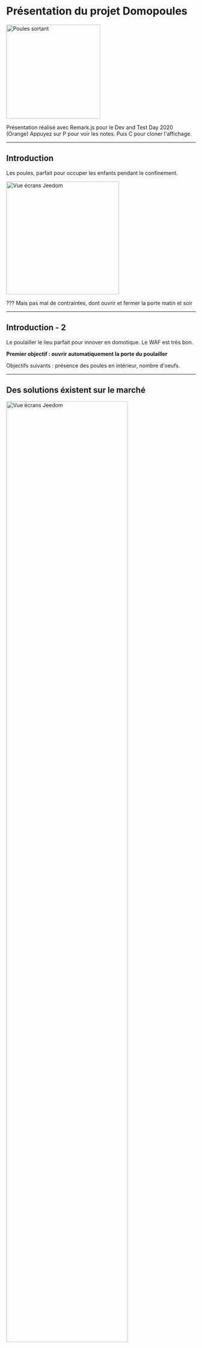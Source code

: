 # Présentation du projet Domopoules

<img src="../hardware/IMG_20200727_080342.jpg" height="250" alt="Poules sortant">

Présentation réalisé avec Remark.js pour le Dev and Test Day 2020 (Orange)
Appuyez sur P pour voir les notes. Puis C pour cloner l'affichage.

---

## Introduction

Les poules, parfait pour occuper les enfants pendant le confinement.

<img src="./resources/enfant_poules.jpg" height="300" alt="Vue écrans Jeedom">

???
Mais pas mal de contraintes, dont ouvrir et fermer la porte matin et soir

---

## Introduction - 2

Le poulailler le lieu parfait pour innover en domotique.
Le WAF est très bon.

__Premier objectif : ouvrir automatiquement la porte du poulailler__

Objectifs suivants : présence des poules en intérieur, nombre d'oeufs.


---

## Des solutions éxistent sur le marché

<img src="./resources/chickenguard.jpg" height="80%" alt="Vue écrans Jeedom">

???
Ici chickenguard
Mais cher(140€), pas domotisé, pas adapté à ma cabane.


---

## Agenda

1. Présentation de Jeedom
1. Présentation du raspberry pi zero WH
2. Le problème de la portée
3. Le problème de l'alimentation
4. ...

---

## Présentation de Jeedom

<img src="./resources/jeedom_overview.jpg" width="100%" alt="Vue écrans Jeedom">

Open source. Français.

???
Système très ouvert : compatible zwave, philips Hue,  ikea...
TODO graphique Jeedom avec ses plugins

---

### Business model

<img src="./resources/logo_jeedom.png" width="10%" alt="Vue écrans Jeedom">

Vente de:

- boxs sur étagère
- plugins
- service de sauvegarde
- noms de domaine

---

## Présentation du raspberry pi zero WH

<img src="./resources/raspberry_family.jpg" width="50%" alt="Vue écrans Jeedom">

Photo de famille : 0 / 1 / 2 / 3 / 4

---

## Présentation du raspberry pi zero WH - 2

<img src="./resources/raspberry-pi-zero-wh-kubii.jpg" height="80%" alt="Vue écrans Jeedom">

<https://www.kubii.fr/cartes-raspberry-pi/2076-raspberry-pi-zero-wh-kubii-3272496009394.html>

???

Pour ceux qui galèrent avec les arduino / ESP TODO
Un vrai linux accessible en SSH, un vrai IDE direct dessus (Vim), Git...
On peut écrire directement en python
Pas cher : 10-15€, mais il faut y ajouter la carte SD

---
## présentation de gpiozero

TODO add screenshots from
https://gpiozero.readthedocs.io/en/stable/recipes.html

---

## Le problème de la portée

<img src="./resources/jardin_vue_helico.png" width="100%" alt="La maison et le poulailler sur la gauche">
Le poulailler est à TODO mètres de la box domotique

zigbee ==> KO
z-wave ==> MOUAIS
Wi-Fi ==> OK

---

### Mais est-ce lié au protocole

Probablement plus au hardware

<img src="./resources/synology_rt2600ac.jpg" width="60%" alt="Un vrai routeur Wi-Fi">

---

### Mais est-ce lié au protocole - 2

<img src="./resources/cle_usb_zwave.jpg" width="60%" alt="clé usb zwave">

???

---

### La solution technique

<img src="../hardware/IMG_20200723_000108.jpg" width="60%" alt="clé usb zwave">

---

## Le problème de l'alimentation

Naivement je pensais que le raspberry pi zero ne consommerait rien et tiendrait qques semaines sur une batterie USB...

Que Neni

---

## Alimentation solution

<img src="../hardware/IMG_20200724_181459.jpg" width="60%" alt="clé usb zwave">

---

## Motion eye OS

---

## Pour aller plus loin


